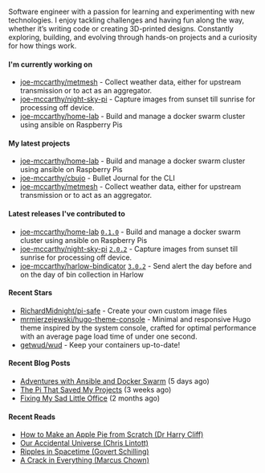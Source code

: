 Software engineer with a passion for learning and experimenting with new technologies. I enjoy tackling challenges and having fun along the way, whether it’s writing code or creating 3D-printed designs. Constantly exploring, building, and evolving through hands-on projects and a curiosity for how things work.

#### I'm currently working on

- [joe-mccarthy/metmesh](https://github.com/joe-mccarthy/metmesh) - Collect weather data, either for upstream transmission or to act as an aggregator.
- [joe-mccarthy/night-sky-pi](https://github.com/joe-mccarthy/night-sky-pi) - Capture images from sunset till sunrise for processing off device.
- [joe-mccarthy/home-lab](https://github.com/joe-mccarthy/home-lab) - Build and manage a docker swarm cluster using ansible on Raspberry Pis

#### My latest projects

- [joe-mccarthy/home-lab](https://github.com/joe-mccarthy/home-lab) - Build and manage a docker swarm cluster using ansible on Raspberry Pis
- [joe-mccarthy/cbujo](https://github.com/joe-mccarthy/cbujo) - Bullet Journal for the CLI
- [joe-mccarthy/metmesh](https://github.com/joe-mccarthy/metmesh) - Collect weather data, either for upstream transmission or to act as an aggregator.

#### Latest releases I've contributed to

- [joe-mccarthy/home-lab](https://github.com/joe-mccarthy/home-lab) [`0.1.0`](https://github.com/joe-mccarthy/home-lab/releases/tag/0.1.0) - Build and manage a docker swarm cluster using ansible on Raspberry Pis
- [joe-mccarthy/night-sky-pi](https://github.com/joe-mccarthy/night-sky-pi) [`2.0.2`](https://github.com/joe-mccarthy/night-sky-pi/releases/tag/2.0.2) - Capture images from sunset till sunrise for processing off device.
- [joe-mccarthy/harlow-bindicator](https://github.com/joe-mccarthy/harlow-bindicator) [`3.0.2`](https://github.com/joe-mccarthy/harlow-bindicator/releases/tag/3.0.2) - Send alert the day before and on the day of bin collection in Harlow

#### Recent Stars

- [RichardMidnight/pi-safe](https://github.com/RichardMidnight/pi-safe) - Create your own custom image files
- [mrmierzejewski/hugo-theme-console](https://github.com/mrmierzejewski/hugo-theme-console) - Minimal and responsive Hugo theme inspired by the system console, crafted for optimal performance with an average page load time of under one second.
- [getwud/wud](https://github.com/getwud/wud) - Keep your containers up-to-date!

#### Recent Blog Posts

- [Adventures with Ansible and Docker Swarm](https://joe-mccarthy.github.io/automated-homelab-with-ansible-docker-swarm/) (5 days ago)
- [The Pi That Saved My Projects](https://joe-mccarthy.github.io/creating-a-working-environment-for-productivity/) (3 weeks ago)
- [Fixing My Sad Little Office](https://joe-mccarthy.github.io/workspace-february-2025-update/) (2 months ago)

#### Recent Reads

- [How to Make an Apple Pie from Scratch (Dr Harry Cliff)](https://amzn.eu/d/0qUkcpK)
- [Our Accidental Universe (Chris Lintott)](https://amzn.eu/d/hyMlwzR)
- [Ripples in Spacetime (Govert Schilling)](https://amzn.eu/d/5G1Qz08)
- [A Crack in Everything (Marcus Chown)](https://amzn.eu/d/aX7v7ak)
